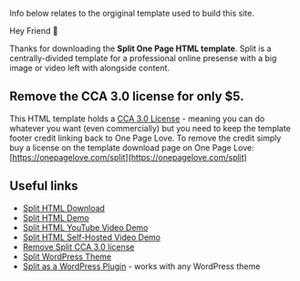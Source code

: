 Info below relates to the orgiginal template used to build this site. 

Hey Friend 👋

Thanks for downloading the **Split One Page HTML template**. Split is a centrally-divided template for a professional online presense with a big image or video left with alongside content.

## Remove the CCA 3.0 license for only $5.
This HTML template holds a [CCA 3.0 License](https://creativecommons.org/licenses/by/3.0/) - meaning you can do whatever you want (even commercially) but you need to keep the template footer credit linking back to One Page Love. To remove the credit simply buy a license on the template download page on One Page Love:
[https://onepagelove.com/split](https://onepagelove.com/split)

## Useful links
- [Split HTML Download](https://onepagetemplates.com/download/split-html)
- [Split HTML Demo](https://demos.onepagelove.com/html/split/)
- [Split HTML YouTube Video Demo](https://demos.onepagelove.com/html/split/index-youtube.html)
- [Split HTML Self-Hosted Video Demo](https://demos.onepagelove.com/html/split/index-video-hosted.html)
- [Remove Split CCA 3.0 license](https://onepagelove.com/split) 
- [Split WordPress Theme](https://onepagelove.com/fullsingle-split)
- [Split as a WordPress Plugin](https://onepagelove.com/go/fullsingle) - works with any WordPress theme
